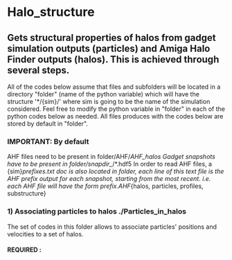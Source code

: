 # Halo_structure

## Gets structural properties of halos from gadget simulation outputs (particles) and Amiga Halo Finder outputs (halos). This is achieved through several steps. 
All of the codes below assume that files and subfolders will be located in a directory "folder" (name of the python variable) which will have the structure '*/{sim}/' where sim is going to be 
the name of the simulation considered. Feel free to modify the python variable in "folder" in each of the python codes below as needed. All files produces with the codes below are stored by default in 
"folder". 
### IMPORTANT: By default
AHF files need to be present in folder/AHF/*AHF_halos
Gadget snapshots have to be present in folder/snapdir_*/*.hdf5 
In order to read AHF files, a {sim}_prefixes.txt doc is also located in folder, each line of this text file is the AHF prefix output for each snapshot, starting from the most recent.
i.e. each AHF file will have the form prefix.AHF_{halos, particles, profiles, substructure} 

### 1) Associating particles to halos ./Particles_in_halos 
The set of codes in this folder allows to associate particles' positions and velocities to a set of halos. 

#### REQUIRED : 



